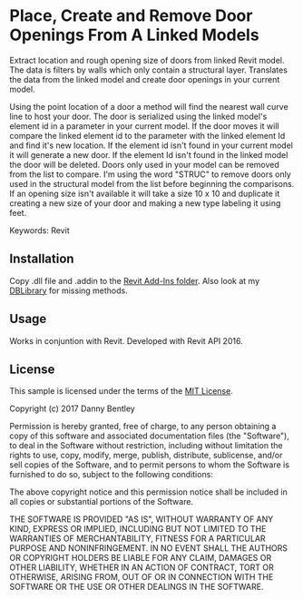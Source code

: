 # Place, Create and Remove Door Openings From A Linked Models
Extract location and rough opening size of doors from linked Revit model.  The data is filters by walls which only contain a structural layer. Translates the data from the linked model and create door openings in your current model.  

Using the point location of a door a method will find the nearest wall curve line to host your door.  The door is serialized using the linked model's element id in a parameter in your current model.  If the door moves it will compare the linked element id to the parameter with the linked element Id and find it's new location.  If the element id isn't found in your current model it will generate a new door. If the element Id isn't found in the linked model the door will be deleted.  Doors only used in your model can be removed from the list to compare.  I'm using the word "STRUC" to remove doors only used in the structural model from the list before beginning the comparisons.  If an opening size isn't available it will take a size 10 x 10 and duplicate it creating a new size of your door and making a new type labeling it using feet.

Keywords: Revit

## Installation
Copy .dll file and .addin to the [Revit Add-Ins folder](http://help.autodesk.com/view/RVT/2015/ENU/?guid=GUID-4FFDB03E-6936-417C-9772-8FC258A261F7).
Also look at my [DBLibrary](https://github.com/dannysbentley/DBLibrary) for missing methods. 

## Usage

Works in conjuntion with Revit. Developed with Revit API 2016.


## License

This sample is licensed under the terms of the [MIT License](https://opensource.org/licenses/MIT).

Copyright (c) 2017 Danny Bentley

Permission is hereby granted, free of charge, to any person obtaining a copy of this software and associated documentation files (the "Software"), to deal in the Software without restriction, including without limitation the rights to use, copy, modify, merge, publish, distribute, sublicense, and/or sell copies of the Software, and to permit persons to whom the Software is furnished to do so, subject to the following conditions:

The above copyright notice and this permission notice shall be included in all copies or substantial portions of the Software.

THE SOFTWARE IS PROVIDED "AS IS", WITHOUT WARRANTY OF ANY KIND, EXPRESS OR IMPLIED, INCLUDING BUT NOT LIMITED TO THE WARRANTIES OF MERCHANTABILITY, FITNESS FOR A PARTICULAR PURPOSE AND NONINFRINGEMENT. IN NO EVENT SHALL THE AUTHORS OR COPYRIGHT HOLDERS BE LIABLE FOR ANY CLAIM, DAMAGES OR OTHER LIABILITY, WHETHER IN AN ACTION OF CONTRACT, TORT OR OTHERWISE, ARISING FROM, OUT OF OR IN CONNECTION WITH THE SOFTWARE OR THE USE OR OTHER DEALINGS IN THE SOFTWARE.
